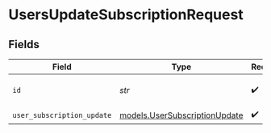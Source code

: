 # UsersUpdateSubscriptionRequest


## Fields

| Field                                                                | Type                                                                 | Required                                                             | Description                                                          |
| -------------------------------------------------------------------- | -------------------------------------------------------------------- | -------------------------------------------------------------------- | -------------------------------------------------------------------- |
| `id`                                                                 | *str*                                                                | :heavy_check_mark:                                                   | The subscription ID.                                                 |
| `user_subscription_update`                                           | [models.UserSubscriptionUpdate](../models/usersubscriptionupdate.md) | :heavy_check_mark:                                                   | N/A                                                                  |